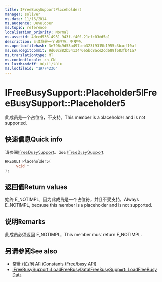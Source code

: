 ```yaml
---
title: IFreeBusySupportPlaceholder5
manager: soliver
ms.date: 11/16/2014
ms.audience: Developer
ms.topic: reference
localization_priority: Normal
ms.assetid: 4dced536-4931-943f-f400-21cfc03dd5a1
description: 此成员是一个占位符，不支持。
ms.openlocfilehash: 3e79649d53a497aeb323f9315b1955c3bacf10af
ms.sourcegitcommit: 9d60cd82b5413446e5bc8ace2cd689f683fb41a7
ms.translationtype: MT
ms.contentlocale: zh-CN
ms.lasthandoff: 06/11/2018
ms.locfileid: "19774236"
---
```

# <a name="ifreebusysupportplaceholder5"></a><span data-ttu-id="d8f60-103">IFreeBusySupport::Placeholder5</span><span class="sxs-lookup"><span data-stu-id="d8f60-103">IFreeBusySupport::Placeholder5</span></span>

<span data-ttu-id="d8f60-104">此成员是一个占位符，不支持。</span><span class="sxs-lookup"><span data-stu-id="d8f60-104">This member is a placeholder and is not supported.</span></span>
  
## <a name="quick-info"></a><span data-ttu-id="d8f60-105">快速信息</span><span class="sxs-lookup"><span data-stu-id="d8f60-105">Quick info</span></span>

<span data-ttu-id="d8f60-106">请参阅[IFreeBusySupport](ifreebusysupport.md)。</span><span class="sxs-lookup"><span data-stu-id="d8f60-106">See [IFreeBusySupport](ifreebusysupport.md).</span></span>
  
```cpp
HRESULT Placeholder5( 
     void * 
);
```

## <a name="return-values"></a><span data-ttu-id="d8f60-107">返回值</span><span class="sxs-lookup"><span data-stu-id="d8f60-107">Return values</span></span>

<span data-ttu-id="d8f60-108">始终 E_NOTIMPL，因为此成员是一个占位符，并且不受支持。</span><span class="sxs-lookup"><span data-stu-id="d8f60-108">Always E_NOTIMPL, because this member is a placeholder and is not supported.</span></span>
  
## <a name="remarks"></a><span data-ttu-id="d8f60-109">说明</span><span class="sxs-lookup"><span data-stu-id="d8f60-109">Remarks</span></span>

<span data-ttu-id="d8f60-110">此成员必须返回 E_NOTIMPL。</span><span class="sxs-lookup"><span data-stu-id="d8f60-110">This member must return E_NOTIMPL.</span></span>
  
## <a name="see-also"></a><span data-ttu-id="d8f60-111">另请参阅</span><span class="sxs-lookup"><span data-stu-id="d8f60-111">See also</span></span>

- [<span data-ttu-id="d8f60-112">常量 (忙/闲 API)</span><span class="sxs-lookup"><span data-stu-id="d8f60-112">Constants (Free/busy API)</span></span>](constants-free-busy-api.md)
- [<span data-ttu-id="d8f60-113">IFreeBusySupport::LoadFreeBusyData</span><span class="sxs-lookup"><span data-stu-id="d8f60-113">IFreeBusySupport::LoadFreeBusyData</span></span>](ifreebusysupport-loadfreebusydata.md)

